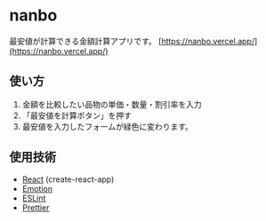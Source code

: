 # nanbo
最安値が計算できる金額計算アプリです。
[https://nanbo.vercel.app/](https://nanbo.vercel.app/)

## 使い方
1. 金額を比較したい品物の単価・数量・割引率を入力
1. 「最安値を計算ボタン」を押す
1. 最安値を入力したフォームが緑色に変わります。

## 使用技術
- [React](https://ja.reactjs.org/) (create-react-app)
- [Emotion](https://emotion.sh/docs/introduction)
- [ESLint](https://eslint.org/)
- [Prettier](https://prettier.io/)